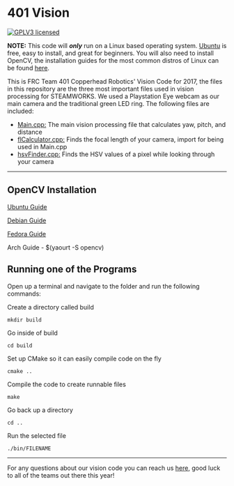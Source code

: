 401 Vision
===================
[![GPLV3 licensed](https://img.shields.io/aur/license/yaourt.svg)](./LICENSE.md)

**NOTE:** This code will **_only_** run on a Linux based operating system. [Ubuntu](https://www.ubuntu.com/download) is free, easy to install, and great for beginners. You will also need to install OpenCV, the installation guides for the most common distros of Linux can be found [here](#install).

This is FRC Team 401 Copperhead Robotics' Vision Code for 2017, the files in this repository are the three most important files used in vision processing for STEAMWORKS. We used a Playstation Eye webcam as our main camera and the traditional green LED ring. The following files are included:

 - [Main.cpp:](https://github.com/and3212/FRC_2017_Vision/wiki/Main.cpp) The main vision processing file that calculates yaw, pitch, and distance
 - [flCalculator.cpp:](https://github.com/and3212/FRC_2017_Vision/wiki/flCalculator.cpp) Finds the focal length of your camera, import for being used in Main.cpp
 - [hsvFinder.cpp:](https://github.com/and3212/FRC_2017_Vision/wiki/hsvFinder.cpp) Finds the HSV values of a pixel while looking through your camera

----------
<a name="install"></a>
OpenCV Installation
-------------
[Ubuntu Guide](http://rodrigoberriel.com/2014/10/installing-opencv-3-0-0-on-ubuntu-14-04/)

[Debian Guide](https://indranilsinharoy.com/2012/11/01/installing-opencv-on-linux/)

[Fedora Guide](http://docs.opencv.org/3.1.0/dd/dd5/tutorial_py_setup_in_fedora.html#gsc.tab=0)

Arch Guide - $(yaourt -S opencv)

<a name="runProgram"></a>
Running one of the Programs
-------------

Open up a terminal and navigate to the folder and run the following commands:

Create a directory called build
```shell
mkdir build
```
Go inside of build
```shell
cd build
```
Set up CMake so it can easily compile code on the fly
```shell
cmake ..
```
Compile the code to create runnable files
```shell
make
```
Go back up a directory
```shell
cd ..
```
Run the selected file
```shell
./bin/FILENAME
```	
----------

For any questions about our vision code you can reach us [here](http://team401.org/contact), good luck to all of the teams out there this year!
